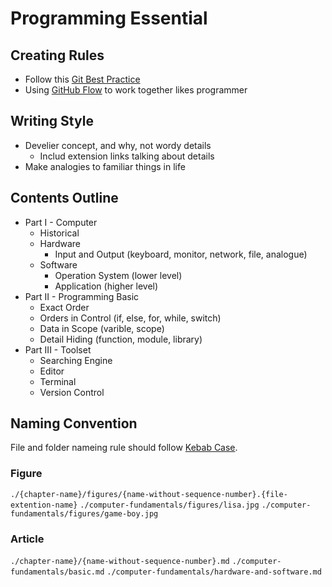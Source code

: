 # Programming Essential

## Creating Rules

- Follow this [Git Best Practice](https://about.gitlab.com/topics/version-control/version-control-best-practices/#make-incremental-small-changes)
- Using [GitHub Flow](https://docs.github.com/en/get-started/quickstart/github-flow) to work together likes programmer

## Writing Style

- Develier concept, and why, not wordy details
  - Includ extension links talking about details
- Make analogies to familiar things in life

## Contents Outline

- Part I - Computer
  - Historical
  - Hardware
    - Input and Output (keyboard, monitor, network, file, analogue)
  - Software
    - Operation System (lower level)
    - Application (higher level)
- Part II - Programming Basic
  - Exact Order
  - Orders in Control (if, else, for, while, switch)
  - Data in Scope (varible, scope)
  - Detail Hiding (function, module, library)
- Part III - Toolset
  - Searching Engine 
  - Editor
  - Terminal
  - Version Control
 
## Naming Convention

File and folder nameing rule should follow [Kebab Case](https://en.wikipedia.org/wiki/Letter_case#Kebab_case).

### Figure

`./{chapter-name}/figures/{name-without-sequence-number}.{file-extention-name}`
`./computer-fundamentals/figures/lisa.jpg`
`./computer-fundamentals/figures/game-boy.jpg`

### Article

`./chapter-name}/{name-without-sequence-number}.md`
`./computer-fundamentals/basic.md`
`./computer-fundamentals/hardware-and-software.md`
